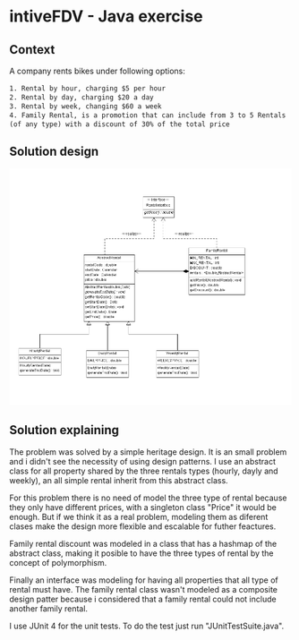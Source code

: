 # intiveFDV - Java exercise


## Context

A company rents bikes under following options:
	
	1. Rental by hour, charging $5 per hour
	2. Rental by day, charging $20 a day
	3. Rental by week, changing $60 a week
	4. Family Rental, is a promotion that can include from 3 to 5 Rentals (of any type) with a discount of 30% of the total price


## Solution design

![](https://github.com/lucasditz/intiveFDV-java/blob/master/Diagramadeclase.png)

## Solution explaining

The problem was solved by a simple heritage design. It is an small problem and i didn't see the necessity of using design patterns.
I use an abstract class for all property shared by the three rentals types (hourly, dayly and weekly), an all simple rental inherit from this abstract class.

For this problem there is no need of model the three type of rental because they only have different prices, with a singleton class "Price" it would be enough. But if we think it as a real problem, modeling them as diferent clases make the design more flexible and escalable for futher feactures.

Family rental discount was modeled in a class that has a hashmap of the abstract class, making it posible to have the three types of rental by the concept of polymorphism.

Finally an interface was modeling for having all properties that all type of rental must have.
The family rental class wasn't modeled as a composite design patter because i considered that a family rental could not include another family rental.

I use JUnit 4 for the unit tests. To do the test just run "JUnitTestSuite.java". 
